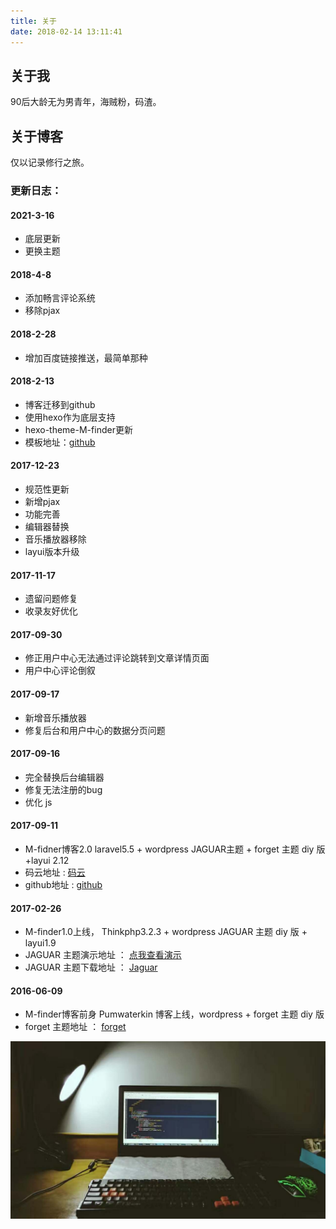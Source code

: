 ```yaml
---
title: 关于
date: 2018-02-14 13:11:41
---
```

## 关于我
90后大龄无为男青年，海贼粉，码渣。

## 关于博客
仅以记录修行之旅。

### 更新日志：

#### 2021-3-16
* 底层更新
* 更换主题

#### 2018-4-8
* 添加畅言评论系统
* 移除pjax

#### 2018-2-28
* 增加百度链接推送，最简单那种

#### 2018-2-13
* 博客迁移到github
* 使用hexo作为底层支持
* hexo-theme-M-finder更新
* 模板地址：[github](https://github.com/M-finder/hexo-theme-M-fidner.git)

#### 2017-12-23
* 规范性更新
* 新增pjax
* 功能完善
* 编辑器替换
* 音乐播放器移除
* layui版本升级

#### 2017-11-17
* 遗留问题修复
* 收录友好优化

#### 2017-09-30
* 修正用户中心无法通过评论跳转到文章详情页面
* 用户中心评论倒叙

#### 2017-09-17
* 新增音乐播放器
* 修复后台和用户中心的数据分页问题

#### 2017-09-16
* 完全替换后台编辑器
* 修复无法注册的bug
* 优化 js 

#### 2017-09-11
* M-fidner博客2.0  laravel5.5 + wordpress JAGUAR主题 + forget 主题 diy 版 +layui 2.12
* 码云地址 :   [码云](https://git.oschina.net/M-finder/laravel-M-finder) 
* github地址 :  [github](https://github.com/M-finder/laravel-M-finder )

#### 2017-02-26
* M-finder1.0上线， Thinkphp3.2.3 + wordpress JAGUAR 主题 diy 版 + layui1.9
* JAGUAR 主题演示地址 ： [点我查看演示](https://www.mywpku.com/jaguar.html)
* JAGUAR 主题下载地址 ： [Jaguar](https://github.com/bigfa/Jaguar)

#### 2016-06-09
* M-finder博客前身 Pumwaterkin 博客上线，wordpress + forget 主题 diy 版
* forget 主题地址 ： [forget](http://azfashao.com/forget3-0-2/)

![码不能停](/about/index/码不能停.jpg)